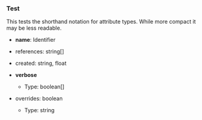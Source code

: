 ### Test

This tests the shorthand notation for attribute types. While more compact it may be less readable.

- **name**: Identifier
- references: string[]
- created: string, float

- **verbose**
  - Type: boolean[]

- overrides: boolean
  - Type: string